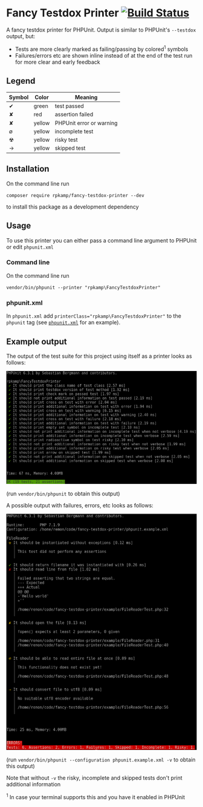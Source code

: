 # Fancy Testdox Printer [![Build Status](https://travis-ci.org/rpkamp/fancy-testdox-printer.svg?branch=master)](https://travis-ci.org/rpkamp/fancy-testdox-printer)

A fancy testdox printer for PHPUnit. Output is similar to PHPUnit's `--testdox` output, but:

- Tests are more clearly marked as failing/passing by colored<sup>1</sup> symbols
- Failures/errors etc are shown inline instead of at the end of the test run for more clear and early feedback

## Legend

| Symbol | Color | Meaning |
| --- | --- | --- |
| ✔ | green | test passed |
| ✘ | red | assertion failed |
| ✘ | yellow | PHPUnit error or warning |
| ∅ | yellow | incomplete test |
| ☢ | yellow | risky test |
| → | yellow | skipped test |

## Installation
On the command line run

```
composer require rpkamp/fancy-testdox-printer --dev
```

to install this package as a development dependency

## Usage
To use this printer you can either pass a command line argument to PHPUnit or edit `phpunit.xml`

### Command line
On the command line run

```
vendor/bin/phpunit --printer "rpkamp\FancyTestdoxPrinter"
```

### phpunit.xml
In `phpunit.xml` add `printerClass="rpkamp\FancyTestdoxPrinter"` to the `phpunit` tag (see [`phpunit.xml`][phpunitxml] for an example).

## Example output

The output of the test suite for this project using itself as a printer looks as follows:

![Own test suite](images/testsuite.png)

(run `vendor/bin/phpunit` to obtain this output)

A possible output with failures, errors, etc looks as follows:

![Example output](images/example.png)

(run `vendor/bin/phpunit --configuration phpunit.example.xml -v` to obtain this output)

Note that without `-v` the risky, incomplete and skipped tests don't print additional information

[phpunitxml]: https://github.com/rpkamp/fancy-testdox-printer/blob/master/phpunit.xml

<sup>1</sup> In case your terminal supports this and you have it enabled in PHPUnit
